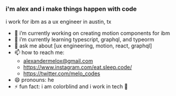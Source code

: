 ### i'm alex and i make things happen with code

i work for ibm as a ux engineer in austin, tx

- 🔭 i’m currently working on creating motion components for ibm
- 🌱 i’m currently learning typescript, graphql, and typeorm
- 💬 ask me about [ux engineering, motion, react, graphql]
- 📫 how to reach me: 
  - alexandermelox@gmail.com
  - https://www.instagram.com/eat.sleep.code/
  - https://twitter.com/melo_codes
- 😄 pronouns: he
- ⚡ fun fact: i am colorblind and i work in tech 😬

